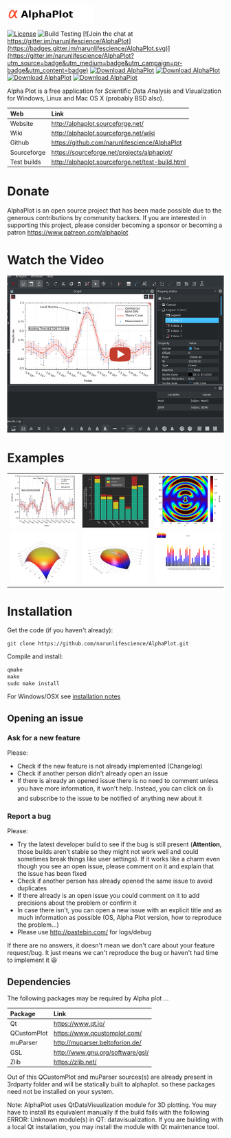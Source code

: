 ![alt text](data/icons/app/alphaplot-name.png "AlphaPlot")

[![License][license-badge]][license-page] ![Build Testing](https://github.com/narunlifescience/AlphaPlot/workflows/Test%20Build/badge.svg ) [![Join the chat at https://gitter.im/narunlifescience/AlphaPlot](https://badges.gitter.im/narunlifescience/AlphaPlot.svg)](https://gitter.im/narunlifescience/AlphaPlot?utm_source=badge&utm_medium=badge&utm_campaign=pr-badge&utm_content=badge)
[![Download AlphaPlot](https://img.shields.io/sourceforge/dt/alphaplot.svg)](https://sourceforge.net/projects/alphaplot/files/latest/download) [![Download AlphaPlot](https://img.shields.io/sourceforge/dm/alphaplot.svg)](https://sourceforge.net/projects/alphaplot/files/latest/download) [![Download AlphaPlot](https://img.shields.io/sourceforge/dw/alphaplot.svg)](https://sourceforge.net/projects/alphaplot/files/latest/download) [![Download AlphaPlot](https://img.shields.io/sourceforge/dd/alphaplot.svg)](https://sourceforge.net/projects/alphaplot/files/latest/download)

[license-page]: COPYING
[license-badge]: http://img.shields.io/badge/License-GPL2-blue.svg

Alpha Plot is a free application for <i>Sci</i>entific <i>D</i>ata <i>A</i>nalysis and <i>Vis</i>ualization for Windows, Linux and Mac OS X (probably BSD also).

| Web         | Link                                             |
|:------------|:-------------------------------------------------|
| Website     | http://alphaplot.sourceforge.net/                |
| Wiki        | http://alphaplot.sourceforge.net/wiki                |
| Github      | https://github.com/narunlifescience/AlphaPlot    |
| Sourceforge | https://sourceforge.net/projects/alphaplot/      |
| Test builds | http://alphaplot.sourceforge.net/test-build.html |


# Donate
AlphaPlot is an open source project that has been made possible due to the generous contributions by community backers. If you are interested in supporting this project, please consider becoming a sponsor or becoming a patron https://www.patreon.com/alphaplot

# Watch the Video
[![AlphaPlot Plotting Basics](data/screenshots/alphaplot1.png)](http://www.youtube.com/watch?v=U3DE_ObVLeU "AlphaPlot Plotting Basics")

# Examples
| | | |
|:-------------------------:|:-------------------------:|:-------------------------:|
|<img width="500" alt="" src="data/screenshots/example1.png">|  <img width="500" alt="" src="data/screenshots/example2.png">|<img width="500" alt="" src="data/screenshots/example3.png">|
|<img width="500" alt="" src="data/screenshots/example4.png">|  <img width="500" alt="" src="data/screenshots/example5.png">|<img width="500" alt="" src="data/screenshots/example6.png">|

# Installation
Get the code (if you haven't already):

    git clone https://github.com/narunlifescience/AlphaPlot.git 

Compile and install:

    qmake
    make 
    sudo make install

For Windows/OSX see [installation notes](data/INSTALL.md)


Opening an issue
----------------
### Ask for a new feature

Please:

 * Check if the new feature is not already implemented (Changelog)
 * Check if another person didn't already open an issue
 * If there is already an opened issue there is no need to comment unless you have more information, it won't help. Instead, you can click on :thumbsup: and subscribe to the issue to be notified of anything new about it 

### Report a bug

Please:
 
 * Try the latest developer build to see if the bug is still present (**Attention**, those builds aren't stable so they might not work well and could sometimes break things like user settings). If it works like a charm even though you see an open issue, please comment on it and explain that the issue has been fixed
 * Check if another person has already opened the same issue to avoid duplicates
 * If there already is an open issue you could comment on it to add precisions about the problem or confirm it
 * In case there isn't, you can open a new issue with an explicit title and as much information as possible (OS, Alpha Plot version, how to reproduce the problem...)
 * Please use http://pastebin.com/ for logs/debug
 
If there are no answers, it doesn't mean we don't care about your feature request/bug. It just means we can't reproduce the bug or haven't had time to implement it :smiley:

## Dependencies

The following packages may be required by Alpha plot ...

| Package       | Link                                         |
|:--------------|:---------------------------------------------|
| Qt            | https://www.qt.io/                           |
| QCustomPlot   | https://www.qcustomplot.com/                 |
| muParser      | http://muparser.beltoforion.de/              |
| GSL           | http://www.gnu.org/software/gsl/             |
| Zlib          | https://zlib.net/                            |

Out of this QCustomPlot and muParser sources(s) are already present in 3rdparty folder and will be statically built to alphaplot. so these packages need not be installed on your system.

Note: AlphaPlot uses QtDataVisualization module for 3D plotting. You may have to install its equivalent manually if the build fails with the following ERROR: Unknown module(s) in QT: datavisualization. If you are building with a local Qt installation, you may install the module with Qt maintenance tool.
